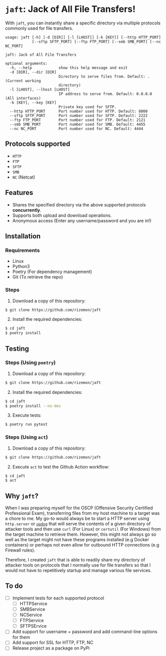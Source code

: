 # `jaft`: Jack of All File Transfers!

With `jaft`, you can instantly share a specific directory via multiple protocols commonly used for file transfers.


```
usage: jaft [-h] [-d [DIR]] [-l [LHOST]] [-k [KEY]] [--http HTTP_PORT]
            [--sftp SFTP_PORT] [--ftp FTP_PORT] [--smb SMB_PORT] [--nc NC_PORT]

jaft: Jack of All File Transfers

optional arguments:
  -h, --help            show this help message and exit
  -d [DIR], --dir [DIR]
                        Directory to serve files from. Default: . (Current working
                        directory)
  -l [LHOST], --lhost [LHOST]
                        IP address to serve from. Default: 0.0.0.0 (All interfaces)
  -k [KEY], --key [KEY]
                        Private key used for SFTP.
  --http HTTP_PORT      Port number used for HTTP. Default: 8000
  --sftp SFTP_PORT      Port number used for SFTP. Default: 2222
  --ftp FTP_PORT        Port number used for FTP. Default: 2121
  --smb SMB_PORT        Port number used for SMB. Default: 4455
  --nc NC_PORT          Port number used for NC. Default: 4444
```

## Protocols supported

* `HTTP`
* `FTP`
* `SFTP`
* `SMB`
* `NC` (Netcat)

## Features

* Shares the specified directory via the above supported protocols **concurrently**.
* Supports both upload and download operations.
* Anonymous access (Enter any username/password and you are in!)

## Installation

### Requirements
* Linux
* Python3
* Poetry (For dependency management)
* Git (To retrieve the repo)

### Steps

1. Download a copy of this repository:
```bash
$ git clone https://github.com/rizemon/jaft
```

2. Install the required dependencies:
```bash
$ cd jaft
$ poetry install
```

## Testing

### Steps (Using `poetry`)

1. Download a copy of this repository:
```bash
$ git clone https://github.com/rizemon/jaft
```

2. Install the required dependencies:
```bash
$ cd jaft
$ poetry install --no-dev
```

3. Execute tests:
```bash
$ poetry run pytest 
```

### Steps (Using `act`)

1. Download a copy of this repository:
```bash
$ git clone https://github.com/rizemon/jaft
```

2. Execute `act` to test the Github Action workflow:
```bash
$ cd jaft
$ act
```

## Why `jaft`?

When I was preparing myself for the OSCP (Offensive Security Certified Professional Exam), transferring files from my host machine to a target was a chore to me. My go-to would always be to start a HTTP server using `http.server` or [`updog`](https://github.com/sc0tfree/updog) that will serve the contents of a given directory of attacker tools and then use `curl` (For Linux) or `certutil` (For Windows) from the target machine to retrieve them. However, this might not always go so well as the target might not have these programs installed (e.g Docker containers) or perhaps not even allow for outbound HTTP connections (e.g Firewall rules). 

Therefore, I created `jaft` that is able to readily share my directory of attacker tools on protocols that I normally use for file transfers so that I would not have to repetitively startup and manage various file services.

## To do
* [ ] Implement tests for each supported protocol
  * [ ] HTTPService
  * [ ] SMBService
  * [ ] NCService
  * [ ] FTPService
  * [ ] SFTPSErvice
* [ ] Add support for username + password and add command-line options for them
* [ ] Add support for SSL for HTTP, FTP, NC
* [ ] Release project as a package on PyPi
